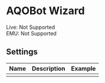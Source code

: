 # AQOBot Wizard

Live: Not Supported  
EMU: Not Supported

## Settings

| **Name** | **Description** | **Example** |
| :-- | :----- | :--- |
|  |  |  |